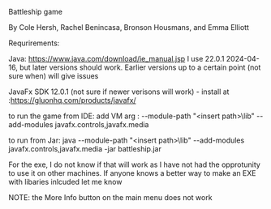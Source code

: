 Battleship game

By Cole Hersh, Rachel Benincasa, Bronson Housmans, and Emma Elliott

Requrirements: 

Java: https://www.java.com/download/ie_manual.jsp
I use 22.0.1 2024-04-16, but later versions should work.  Earlier versions up to a certain point (not sure when) will give issues

JavaFx SDK 12.0.1 (not sure if newer verisons will work) - install at :https://gluonhq.com/products/javafx/

to run the game from IDE: add VM arg : --module-path "\<insert path>\lib" --add-modules javafx.controls,javafx.media

to run from Jar: java --module-path "\<insert path>\lib" --add-modules javafx.controls,javafx.media -jar battleship.jar 

For the exe, I do not know if that will work as I have not had the opprotunity to use it on other machines.  If anyone knows a better way to make an EXE with libaries inlcuded let me know

NOTE: the More Info button on the main menu does not work
